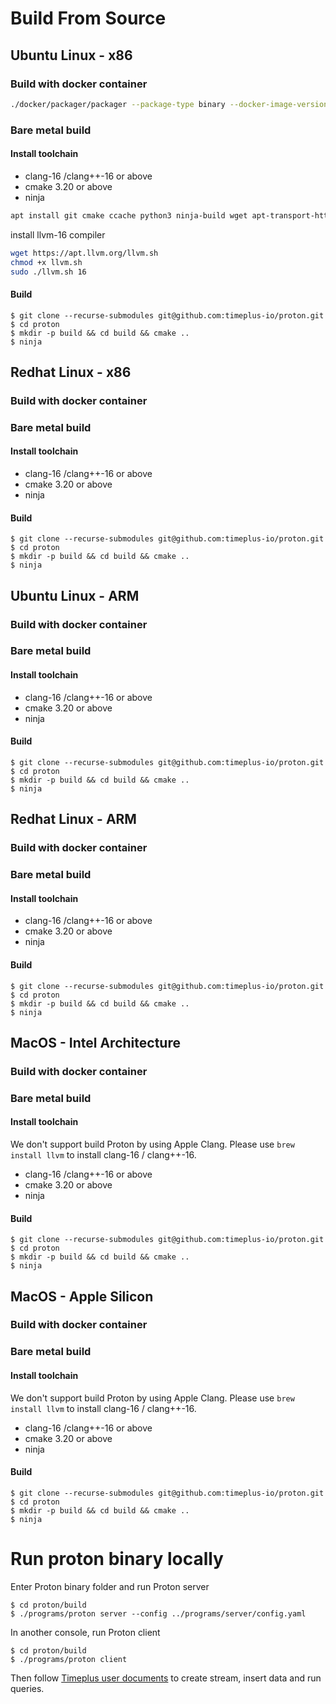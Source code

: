 # Build From Source

## Ubuntu Linux - x86

### Build with docker container

```sh
./docker/packager/packager --package-type binary --docker-image-version clang-16 --proton-build --output-dir `pwd`/build_output
```

### Bare metal build

#### Install toolchain

- clang-16 /clang++-16 or above
- cmake 3.20 or above
- ninja

```sh
apt install git cmake ccache python3 ninja-build wget apt-transport-https apt-utils ca-certificates dnsutils gnupg iputils-ping lsb-release gpg curl
```

install llvm-16 compiler

```sh
wget https://apt.llvm.org/llvm.sh
chmod +x llvm.sh
sudo ./llvm.sh 16
```

#### Build

```
$ git clone --recurse-submodules git@github.com:timeplus-io/proton.git
$ cd proton
$ mkdir -p build && cd build && cmake ..
$ ninja
```

## Redhat Linux - x86

### Build with docker container

### Bare metal build

#### Install toolchain

- clang-16 /clang++-16 or above
- cmake 3.20 or above
- ninja

#### Build

```
$ git clone --recurse-submodules git@github.com:timeplus-io/proton.git
$ cd proton
$ mkdir -p build && cd build && cmake ..
$ ninja
```

## Ubuntu Linux - ARM

### Build with docker container

### Bare metal build

#### Install toolchain

- clang-16 /clang++-16 or above
- cmake 3.20 or above
- ninja

#### Build

```
$ git clone --recurse-submodules git@github.com:timeplus-io/proton.git
$ cd proton
$ mkdir -p build && cd build && cmake ..
$ ninja
```

## Redhat Linux - ARM

### Build with docker container

### Bare metal build

#### Install toolchain

- clang-16 /clang++-16 or above
- cmake 3.20 or above
- ninja

#### Build

```
$ git clone --recurse-submodules git@github.com:timeplus-io/proton.git
$ cd proton
$ mkdir -p build && cd build && cmake ..
$ ninja
```

## MacOS - Intel Architecture

### Build with docker container

### Bare metal build

#### Install toolchain

We don't support build Proton by using Apple Clang. Please use `brew install llvm` to install
clang-16 / clang++-16.


- clang-16 /clang++-16 or above
- cmake 3.20 or above
- ninja

#### Build

```
$ git clone --recurse-submodules git@github.com:timeplus-io/proton.git
$ cd proton
$ mkdir -p build && cd build && cmake ..
$ ninja
```

## MacOS - Apple Silicon

### Build with docker container

### Bare metal build

#### Install toolchain

We don't support build Proton by using Apple Clang. Please use `brew install llvm` to install
clang-16 / clang++-16.


- clang-16 /clang++-16 or above
- cmake 3.20 or above
- ninja

#### Build

```
$ git clone --recurse-submodules git@github.com:timeplus-io/proton.git
$ cd proton
$ mkdir -p build && cd build && cmake ..
$ ninja
```



# Run proton binary locally

Enter Proton binary folder and run Proton server

```
$ cd proton/build
$ ./programs/proton server --config ../programs/server/config.yaml
```

In another console, run Proton client

```
$ cd proton/build
$ ./programs/proton client
```

Then follow [Timeplus user documents](https://docs.timeplus.com) to create stream, insert data and run queries.
